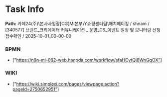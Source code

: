 # Task Info

**Path:** 카페24(주)\본사사업장\[CG]MI본부\Y쇼핑센터팀\매치메이킹 / shnam / [340577] 브랜드_크리에이터 커뮤니케이션 _ 운영_CS_이벤트 일정 및 모니터링 신청 접수확인 / 2025-10-01_00-00-00

### BPMN
- ["https://n8n-mi-062-web.hanpda.com/workflow/sfaHCytQj8WnGqOX"]

### WIKI
- ["https://wiki.simplexi.com/pages/viewpage.action?pageId=2750652951"]

